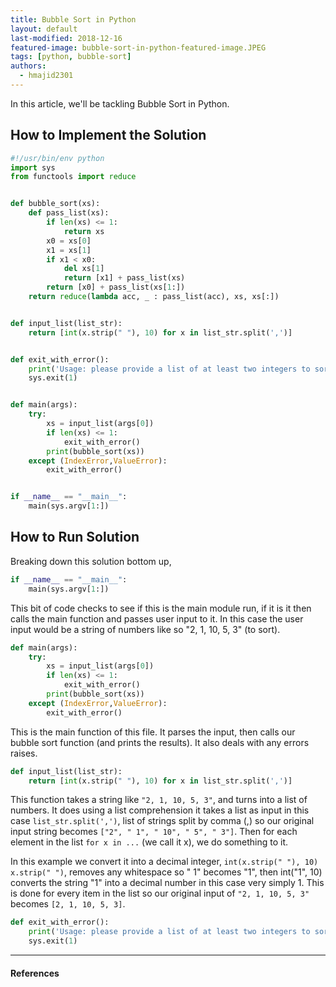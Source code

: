 ```yaml
---
title: Bubble Sort in Python
layout: default
last-modified: 2018-12-16
featured-image: bubble-sort-in-python-featured-image.JPEG
tags: [python, bubble-sort]
authors:
  - hmajid2301
---
```

  
In this article, we'll be tackling Bubble Sort in Python.

## How to Implement the Solution

```python
#!/usr/bin/env python
import sys
from functools import reduce


def bubble_sort(xs):
    def pass_list(xs):
        if len(xs) <= 1:
            return xs
        x0 = xs[0]
        x1 = xs[1]
        if x1 < x0:
            del xs[1]
            return [x1] + pass_list(xs)
        return [x0] + pass_list(xs[1:])
    return reduce(lambda acc, _ : pass_list(acc), xs, xs[:])


def input_list(list_str):
    return [int(x.strip(" "), 10) for x in list_str.split(',')]


def exit_with_error():
    print('Usage: please provide a list of at least two integers to sort in the format “1, 2, 3, 4, 5”')
    sys.exit(1)


def main(args):
    try:
        xs = input_list(args[0])
        if len(xs) <= 1:
            exit_with_error()
        print(bubble_sort(xs))
    except (IndexError,ValueError):
        exit_with_error()


if __name__ == "__main__":
    main(sys.argv[1:])
```

## How to Run Solution

Breaking down this solution bottom up,

```python
if __name__ == "__main__":
    main(sys.argv[1:])
```

This bit of code checks to see if this is the main module run, if it is it then calls the main function and passes user input to it.
In this case the user input would be a string of numbers like so "2, 1, 10, 5, 3" (to sort).

```python
def main(args):
    try:
        xs = input_list(args[0])
        if len(xs) <= 1:
            exit_with_error()
        print(bubble_sort(xs))
    except (IndexError,ValueError):
        exit_with_error()
```

This is the main function of this file. It parses the input, then calls our bubble sort function (and prints the results).
It also deals with any errors raises.

```python
def input_list(list_str):
    return [int(x.strip(" "), 10) for x in list_str.split(',')]
```

This function takes a string like `"2, 1, 10, 5, 3"`, and turns into a list of numbers. It does using a list comprehension it takes a
list as input in this case `list_str.split(',')`, list of strings split by comma (,) so our original input string becomes `["2", " 1", " 10", " 5", " 3"]`.
Then for each element in the list `for x in ...` (we call it x),  we do something to it.

In this example we convert it into a decimal integer, `int(x.strip(" "), 10)`
`x.strip(" ")`, removes any whitespace so " 1" becomes "1", then int("1", 10) converts the string "1" into a decimal number in this case very simply 1. This is done 
for every item in the list so our original input of `"2, 1, 10, 5, 3"` becomes `[2, 1, 10, 5, 3]`.

```python
def exit_with_error():
    print('Usage: please provide a list of at least two integers to sort in the format “1, 2, 3, 4, 5”')
    sys.exit(1)
```



---

#### References
